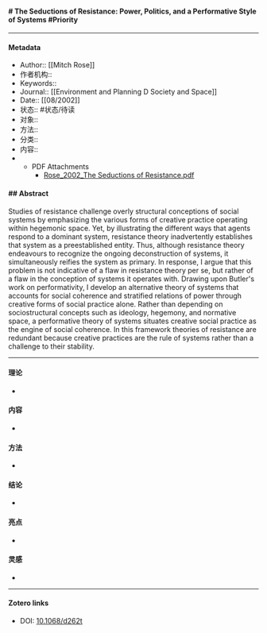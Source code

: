 #### # The Seductions of Resistance: Power, Politics, and a Performative Style of Systems  #Priority
***
#### Metadata
- Author:: [[Mitch Rose]]
- 作者机构:: 
- Keywords:: 
- Journal:: [[Environment and Planning D Society and Space]]
- Date:: [[08/2002]]
- 状态:: #状态/待读 
- 对象:: 
- 方法:: 
- 分类:: 
- 内容:: 
- * PDF Attachments
	- [Rose_2002_The Seductions of Resistance.pdf](zotero://open-pdf/library/items/A3HGWM2G)

#### ## Abstract

Studies of resistance challenge overly structural conceptions of social systems by emphasizing the various forms of creative practice operating within hegemonic space. Yet, by illustrating the different ways that agents respond to a dominant system, resistance theory inadvertently establishes that system as a preestablished entity. Thus, although resistance theory endeavours to recognize the ongoing deconstruction of systems, it simultaneously reifies the system as primary. In response, I argue that this problem is not indicative of a flaw in resistance theory per se, but rather of a flaw in the conception of systems it operates with. Drawing upon Butler's work on performativity, I develop an alternative theory of systems that accounts for social coherence and stratified relations of power through creative forms of social practice alone. Rather than depending on sociostructural concepts such as ideology, hegemony, and normative space, a performative theory of systems situates creative social practice as the engine of social coherence. In this framework theories of resistance are redundant because creative practices are the rule of systems rather than a challenge to their stability.

***

#### 理论
* 
#### 内容
* 
#### 方法
* 
#### 结论
* 
#### 亮点
* 
#### 灵感
* 

***
#### Zotero links
* DOI: [10.1068/d262t](https://doi.org/10.1068/d262t)
